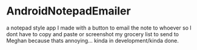 # AndroidNotepadEmailer
a notepad style app I made with a button to email the note to whoever so I dont have to copy and paste or screenshot my grocery list to send to Meghan because thats annoying... kinda in development/kinda done.  
